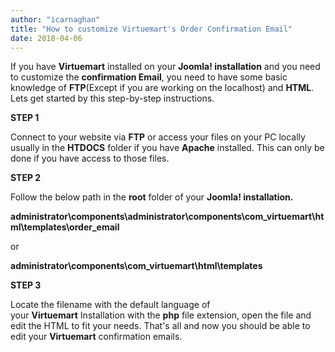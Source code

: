 ```yaml
---
author: "icarnaghan"
title: "How to customize Virtuemart's Order Confirmation Email"
date: 2018-04-06
---
```


If you have **Virtuemart** installed on your **Joomla! installation** and you need to customize the **confirmation Email**, you need to have some basic knowledge of **FTP**(Except if you are working on the localhost) and **HTML**. Lets get started by this step-by-step instructions.

**STEP 1**

Connect to your website via **FTP** or access your files on your PC locally usually in the **HTDOCS** folder if you have **Apache** installed. This can only be done if you have access to those files.

**STEP 2**

Follow the below path in the **root** folder of your **Joomla! installation.**

**administrator\\components\\administrator\\components\\com\_virtuemart\\html\\templates\\order\_email**

or

**administrator\\components\\com\_virtuemart\\html\\templates**

**STEP 3**

Locate the filename with the default language of your **Virtuemart** Installation with the **php** file extension, open the file and edit the HTML to fit your needs. That's all and now you should be able to edit your **Virtuemart** confirmation emails.
